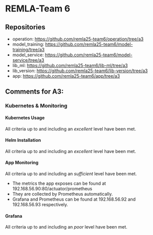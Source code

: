# REMLA-Team 6
## Repositories
- operation: https://github.com/remla25-team6/operation/tree/a3
- model_training: https://github.com/remla25-team6/model-training/tree/a3
- model_service: https://github.com/remla25-team6/model-service/tree/a3
- lib_ml: https://github.com/remla25-team6/lib-ml/tree/a3
- lib_version: https://github.com/remla25-team6/lib-version/tree/a3
- app: https://github.com/remla25-team6/app/tree/a3


## Comments for A3:
### Kubernetes & Monitoring
#### Kubernetes Usage
All criteria up to and including an *excellent* level have been met.

#### Helm Installation
All criteria up to and including an *excellent* level have been met.

#### App Monitoring
All criteria up to and including an *sufficient* level have been met.
- The metrics the app exposes can be found at 192.168.56.90:80/actuator/prometheus
- They are collected by Prometheus automatically.
- Grafana and Prometheus can be found at 192.168.56.92 and 192.168.56.93 respectively.

#### Grafana
All criteria up to and including an *poor* level have been met.

